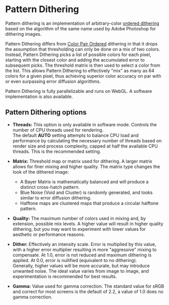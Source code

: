 # Pattern Dithering

Pattern dithering is an implementation of arbitrary-color [ordered dithering](https://en.wikipedia.org/wiki/Ordered_dithering) based on the algorithm of the same name used by Adobe Photoshop for dithering images.

Pattern Dithering differs from [Color Pair Ordered](?/02.Applications/01.DitherLab/01.Programs/03.Color%Pair%20Ordered.md) dithering in that it drops the assumption that thresholding can only be done on a mix of two colors. Instead, Pattern Dithering picks a list of possible colors for each pixel, starting with the closest color and adding the accumulated error to subsequent picks. The threshold matrix is then used to select a color from the list. This allows Pattern Dithering to effectively "mix" as many as 64 colors for a given pixel, thus achieving superior color accuracy on par with or even surpassing error diffusion algorithms.

Pattern Dithering is fully parallelizable and runs on WebGL. A software implementation is also available.

## Pattern Dithering options

- **Threads:** This option is only available in software mode. Controls the number of CPU threads used for rendering.  
The default **AUTO** setting attempts to balance CPU load and performance by calculating the necessary number of threads based on render size and process complexity, capped at half the available CPU threads. This is the recommended setting.

- **Matrix:** Threshold map or matrix used for dithering. A larger matrix allows for finer mixing and higher quality. The matrix type changes the look of the dithered image:
  - A Bayer Matrix is mathematically balanced and will produce a distinct cross-hatch pattern.
  - Blue Noise (Void and Cluster) is randomly generated, and looks similar to error diffusion dithering.
  - Halftone maps are clustered maps that produce a circular halftone pattern.

- **Quality:** The maximum number of colors used in mixing and, by extension, possible mix levels. A higher value will result in higher quality dithering, but you may want to experiment with lower values for aesthetic or performance reasons.

- **Dither:** Effectively an intensity scale. Error is multiplied by this value, with a higher error multiplier resulting in more "aggressive" mixing to compensate. At 1.0, error is not reduced and maximum dithering is applied. At 0.0, error is nullified (equivalent to no dithering).  
Generally, higher values will be more accurate, but may introduce unwanted noise. The ideal value varies from image to image, and experimentation is recommended for best results.

- **Gamma:** Value used for gamma correction. The standard value for sRGB and correct for most screens is the default of 2.2, a value of 1.0 does no gamma correction.